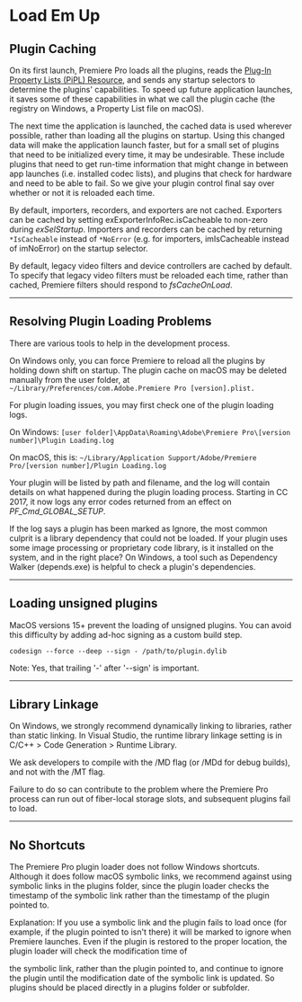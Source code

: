 # Load Em Up

## Plugin Caching

On its first launch, Premiere Pro loads all the plugins, reads the [Plug-In Property Lists (PiPL) Resource](../resources/pipl-resource.md), and sends any startup selectors to determine the plugins' capabilities. To speed up future application launches, it saves some of these capabilities in what we call the plugin cache (the registry on Windows, a Property List file on macOS).

The next time the application is launched, the cached data is used wherever possible, rather than loading all the plugins on startup. Using this changed data will make the application launch faster, but for a small set of plugins that need to be initialized every time, it may be undesirable. These include plugins that need to get run-time information that might change in between app launches (i.e. installed codec lists), and plugins that check for hardware and need to be able to fail. So we give your plugin control final say over whether or not it is reloaded each time.

By default, importers, recorders, and exporters are not cached. Exporters can be cached by setting exExporterInfoRec.isCacheable to non-zero during *exSelStartup*. Importers and recorders can be cached by returning `*IsCacheable` instead of `*NoError` (e.g. for importers, imIsCacheable instead of imNoError) on the startup selector.

By default, legacy video filters and device controllers are cached by default. To specify that legacy video filters must be reloaded each time, rather than cached, Premiere filters should respond to *fsCacheOnLoad*.

---

## Resolving Plugin Loading Problems

There are various tools to help in the development process.

On Windows only, you can force Premiere to reload all the plugins by holding down shift on startup. The plugin cache on macOS may be deleted manually from the user folder, at `~/Library/Preferences/com.Adobe.Premiere Pro [version].plist.`

For plugin loading issues, you may first check one of the plugin loading logs.

On Windows: `[user folder]\AppData\Roaming\Adobe\Premiere Pro\[version number]\Plugin Loading.log`

On macOS, this is: `~/Library/Application Support/Adobe/Premiere Pro/[version number]/Plugin Loading.log`

Your plugin will be listed by path and filename, and the log will contain details on what happened during the plugin loading process. Starting in CC 2017, it now logs any error codes returned from an effect on *PF_Cmd_GLOBAL_SETUP*.

If the log says a plugin has been marked as Ignore, the most common culprit is a library dependency that could not be loaded. If your plugin uses some image processing or proprietary code library, is it installed on the system, and in the right place? On Windows, a tool such as Dependency Walker (depends.exe) is helpful to check a plugin's dependencies.

---

## Loading unsigned plugins

MacOS versions 15+ prevent the loading of unsigned plugins. You can avoid this difficulty by adding ad-hoc signing as a custom build step.

`codesign --force --deep --sign - /path/to/plugin.dylib`

Note: Yes, that trailing '-' after '--sign' is important. 

---

## Library Linkage

On Windows, we strongly recommend dynamically linking to libraries, rather than static linking. In Visual Studio, the runtime library linkage setting is in C/C++ > Code Generation > Runtime Library.

We ask developers to compile with the /MD flag (or /MDd for debug builds), and not with the /MT flag.

Failure to do so can contribute to the problem where the Premiere Pro process can run out of fiber-local storage slots, and subsequent plugins fail to load.

---

## No Shortcuts

The Premiere Pro plugin loader does not follow Windows shortcuts. Although it does follow macOS symbolic links, we recommend against using symbolic links in the plugins folder, since the plugin loader checks the timestamp of the symbolic link rather than the timestamp of the plugin pointed to.

Explanation: If you use a symbolic link and the plugin fails to load once (for example, if the plugin pointed to isn't there) it will be marked to ignore when Premiere launches. Even if the plugin is restored to the proper location, the plugin loader will check the modification time of

the symbolic link, rather than the plugin pointed to, and continue to ignore the plugin until the modification date of the symbolic link is updated. So plugins should be placed directly in a plugins folder or subfolder.
